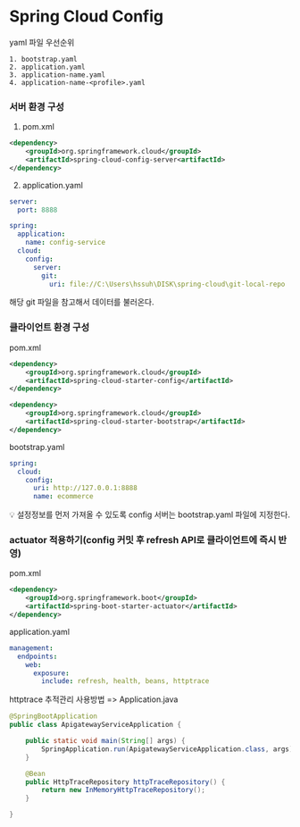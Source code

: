 # Spring Cloud Config

yaml 파일 우선순위
```
1. bootstrap.yaml
2. application.yaml
3. application-name.yaml
4. application-name-<profile>.yaml
```
### 서버 환경 구성
1. pom.xml
```xml
<dependency>
    <groupId>org.springframework.cloud</groupId>
    <artifactId>spring-cloud-config-server<artifactId>
</dependency>
```

2. application.yaml
```yaml
server:
  port: 8888

spring:
  application:
    name: config-service
  cloud:
    config:
      server:
        git:
          uri: file://C:\Users\hssuh\DISK\spring-cloud\git-local-repo
```
해당 git 파일을 참고해서 데이터를 불러온다.

### 클라이언트 환경 구성
pom.xml
```xml
<dependency>
    <groupId>org.springframework.cloud</groupId>
    <artifactId>spring-cloud-starter-config</artifactId>
</dependency>

<dependency>
    <groupId>org.springframework.cloud</groupId>
    <artifactId>spring-cloud-starter-bootstrap</artifactId>
</dependency>
```

bootstrap.yaml
```yaml
spring:
  cloud:
    config:
      uri: http://127.0.0.1:8888
      name: ecommerce
```
💡 설정정보를 먼저 가져올 수 있도록 config 서버는 bootstrap.yaml 파일에 지정한다.

### actuator 적용하기(config 커밋 후 refresh API로 클라이언트에 즉시 반영)
pom.xml
```xml
<dependency>
    <groupId>org.springframework.boot</groupId>
    <artifactId>spring-boot-starter-actuator</artifactId>
</dependency>
```

application.yaml
```yaml
management:
  endpoints:
    web:
      exposure:
        include: refresh, health, beans, httptrace
```

httptrace 추적관리 사용방법 => Application.java
```java
@SpringBootApplication
public class ApigatewayServiceApplication {

    public static void main(String[] args) {
        SpringApplication.run(ApigatewayServiceApplication.class, args);
    }

    @Bean
    public HttpTraceRepository httpTraceRepository() {
        return new InMemoryHttpTraceRepository();
    }

}
```